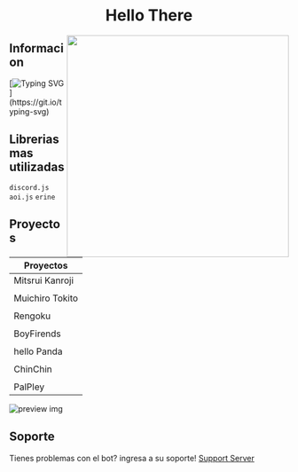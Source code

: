 <p align="center">
  <a href="https://discord.gg/TBwPxtUG5p%22%3E
    <img width="300" src="https://media.discordapp.net/attachments/1059853976595607612/1082051446972891146/Untitled27_20221024120557.png" alt="pan_dita1589">
  </a>
</p>

<h1 align="center" color="#8700ff">Hello There 
</h1>
<img align="right" src="https://media.tenor.com/ha080ZzS0WAAAAAC/panda-hi.gif" width=400 height=400>

## Informacion
[![Typing SVG](https://readme-typing-svg.herokuapp.com/?font=Cascadia+Code&duration=3000&pause=10&background=F8FF0000&multiline=true&height=199&lines=%E2%86%B7+Hola+soy+pan_dita1589;%E2%86%B7+Aunque+llamame+pandita;%E2%86%B7+Soy+un+programdor+web+y+bots+;%E2%86%B7+Tambien+soy+talentoso+en+lo+que+es+dise%C3%B1o+;en+Photoshop.;%E2%86%B7+Y+habil+en+muchas+cosas+mas!)](https://git.io/typing-svg)

## Librerias mas utilizadas
`discord.js` `aoi.js` `erine` 

## Proyectos

| Proyectos       | 
| ----------- |
| Mitsrui Kanroji       | (Fracaso)
|             |
| Muichiro Tokito      | (Fracaso)
|             |
| Rengoku      | (Fracaso)
|             |
| BoyFirends     | (Fracaso)
|             |
| hello Panda     | (Fracaso)
|             |
| ChinChin    | (Fracaso)
|             |
| PalPley  | (Activo)

![preview img](https://media.discordapp.net/attachments/1059853976595607612/1082059609902170212/palpley_kawaii.png)

## Soporte

Tienes problemas con el bot? ingresa a su soporte! [Support Server](https://discord.gg/TBwPxtUG5p)
